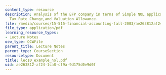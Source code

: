 ```yaml
---
content_type: resource
description: Analysis of the EFP company in terms of Simple NOL application, Future
  Tax Rate Change,and Valuation Allowance.
file: /media/courses/15-515-financial-accounting-fall-2003/ae263812af241ca8cf9a9d175d0e9d0f_lec10_example_nol.pdf
file_type: application/pdf
learning_resource_types:
- Lecture Notes
ocw_type: OCWFile
parent_title: Lecture Notes
parent_type: CourseSection
resourcetype: Document
title: lec10_example_nol.pdf
uid: ae263812-af24-1ca8-cf9a-9d175d0e9d0f
---
```

